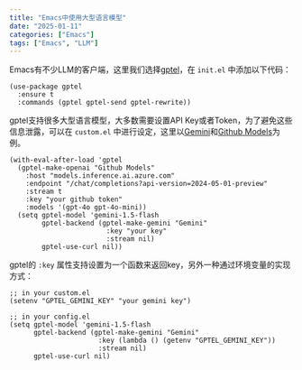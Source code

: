```yaml
---
title: "Emacs中使用大型语言模型"
date: "2025-01-11"
categories: ["Emacs"]
tags: ["Emacs", "LLM"]
---
```


Emacs有不少LLM的客户端，这里我们选择[gptel](https://github.com/karthink/gptel)，在 `init.el` 中添加以下代码：
<!--more-->

```emacs-lisp
(use-package gptel
  :ensure t
  :commands (gptel gptel-send gptel-rewrite))
```

gptel支持很多大型语言模型，大多数需要设置API Key或者Token，为了避免这些信息泄露，可以在 `custom.el` 中进行设定，这里以[Gemini](https://gemini.google.com/)和[Github Models](https://github.com/marketplace/models)为例。

```emacs-lisp
(with-eval-after-load 'gptel
  (gptel-make-openai "Github Models"
    :host "models.inference.ai.azure.com"
    :endpoint "/chat/completions?api-version=2024-05-01-preview"
    :stream t
    :key "your github token"
    :models '(gpt-4o gpt-4o-mini))
  (setq gptel-model 'gemini-1.5-flash
        gptel-backend (gptel-make-gemini "Gemini"
                        :key "your key"
                        :stream nil)
        gptel-use-curl nil))
```

gptel的 `:key` 属性支持设置为一个函数来返回key，另外一种通过环境变量的实现方式：

```emacs-lisp
;; in your custom.el
(setenv "GPTEL_GEMINI_KEY" "your gemini key")

;; in your config.el
(setq gptel-model 'gemini-1.5-flash
      gptel-backend (gptel-make-gemini "Gemini"
                      :key (lambda () (getenv "GPTEL_GEMINI_KEY"))
                      :stream nil)
      gptel-use-curl nil)
```
